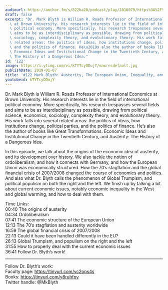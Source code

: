 ```yaml
---
audiourl: https://anchor.fm/s/822ba20/podcast/play/2016079/https%3A%2F%2Fd3ctxlq1ktw2nl.cloudfront.net%2Fproduction%2F2019-0-1%2F7774865-44100-2-ddcf92edbc123.m4a
draft: false
excerpt: "Dr. Mark Blyth is William R. Roads Professor of International Economics\
  \ at Brown University. His research interests lie in the field of international\
  \ political economy. More specifically, his research trespasses several fields and\
  \ aims to be as interdisciplinary as possible, drawing from political science, economics,\
  \ sociology, complexity theory, and evolutionary theory. His work falls into several\
  \ related areas: the politics of ideas, how institutions change, political parties,\
  \ and the politics of finance. He\u2019s also the author of books like Great Transformations:\
  \ Economic Ideas and Institutional Change in the Twentieth Century, and Austerity:\
  \ The History of a Dangerous Idea."
id: '122'
image: https://i.ytimg.com/vi/kTYTcyODujY/maxresdefault.jpg
publishDate: 2019-01-07
title: '#122 Mark Blyth: Austerity, The European Union, Inequality, and Global Trumpism'
youtubeid: kTYTcyODujY
---
```

<div class="timelinks">

Dr. Mark Blyth is William R. Roads Professor of International Economics at Brown University. His research interests lie in the field of international political economy. More specifically, his research trespasses several fields and aims to be as interdisciplinary as possible, drawing from political science, economics, sociology, complexity theory, and evolutionary theory. His work falls into several related areas: the politics of ideas, how institutions change, political parties, and the politics of finance. He’s also the author of books like Great Transformations: Economic Ideas and Institutional Change in the Twentieth Century, and Austerity: The History of a Dangerous Idea.

In this episode, we talk about the origins of the economic idea of austerity, and its development over history. We also tackle the notion of ordoliberalism, and how it connects with Germany, and how the European Union was economically structured. How the 70’s stagflation and the global financial crisis of 2007/2008 changed the course of economics and politics. And also what Dr. Blyth calls the phenomenon of Global Trumpism, and political populism on both the right and the left. We finish up by talking a bit about current economic issues, notably economic inequality in the West and global warming, and how to deal with them.

Time Links:  
<time>00:40</time> The origins of austerity  
<time>04:34</time> Ordoliberalism                      
<time>07:41</time> The economic structure of the European Union               
<time>12:13</time> The 70’s stagflation and austerity worldwide             
<time>16:59</time> The global financial crisis of 2007/2008       
<time>22:13</time> Could it have been handled differently in the EU?  
<time>26:13</time> Global Trumpism, and populism on the right and the left       
<time>31:55</time> How to properly deal with the current economic issues    
<time>36:41</time> Follow Dr. Blyth’s work!    

---

Follow Dr. Blyth’s work:  
Faculty page: https://tinyurl.com/yc2ops4s  
Books: https://tinyurl.com/y8ruhfpy  
Twitter handle: @MkBlyth
</div>

